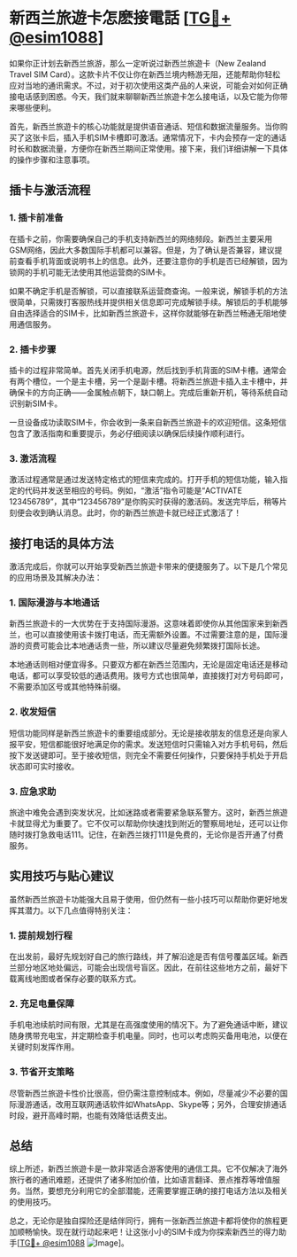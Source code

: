 # 新西兰旅遊卡怎麽接電話 [[TG💪+ @esim1088](https://t.me/s/esim1088)]

如果你正计划去新西兰旅游，那么一定听说过新西兰旅遊卡（New Zealand Travel SIM Card）。这款卡片不仅让你在新西兰境内畅游无阻，还能帮助你轻松应对当地的通讯需求。不过，对于初次使用这类产品的人来说，可能会对如何正确接电话感到困惑。今天，我们就来聊聊新西兰旅遊卡怎么接电话，以及它能为你带来哪些便利。

首先，新西兰旅遊卡的核心功能就是提供语音通话、短信和数据流量服务。当你购买了这张卡后，插入手机SIM卡槽即可激活。通常情况下，卡内会预存一定的通话时长和数据流量，方便你在新西兰期间正常使用。接下来，我们详细讲解一下具体的操作步骤和注意事项。

## 插卡与激活流程

### 1. 插卡前准备

在插卡之前，你需要确保自己的手机支持新西兰的网络频段。新西兰主要采用GSM网络，因此大多数国际手机都可以兼容。但是，为了确认是否兼容，建议提前查看手机背面或说明书上的信息。此外，还要注意你的手机是否已经解锁，因为锁网的手机可能无法使用其他运营商的SIM卡。

如果不确定手机是否解锁，可以直接联系运营商查询。一般来说，解锁手机的方法很简单，只需拨打客服热线并提供相关信息即可完成解锁手续。解锁后的手机能够自由选择适合的SIM卡，比如新西兰旅遊卡，这样你就能够在新西兰畅通无阻地使用通信服务。

### 2. 插卡步骤

插卡的过程非常简单。首先关闭手机电源，然后找到手机背面的SIM卡槽。通常会有两个槽位，一个是主卡槽，另一个是副卡槽。将新西兰旅遊卡插入主卡槽中，并确保卡的方向正确——金属触点朝下，缺口朝上。完成后重新开机，等待系统自动识别新SIM卡。

一旦设备成功读取SIM卡，你会收到一条来自新西兰旅遊卡的欢迎短信。这条短信包含了激活指南和重要提示，务必仔细阅读以确保后续操作顺利进行。

### 3. 激活流程

激活过程通常是通过发送特定格式的短信来完成的。打开手机的短信功能，输入指定的代码并发送至相应的号码。例如，“激活”指令可能是“ACTIVATE 123456789”，其中“123456789”是你购买时获得的激活码。发送完毕后，稍等片刻便会收到确认消息。此时，你的新西兰旅遊卡就已经正式激活了！

## 接打电话的具体方法

激活完成后，你就可以开始享受新西兰旅遊卡带来的便捷服务了。以下是几个常见的应用场景及其解决办法：

### 1. 国际漫游与本地通话

新西兰旅遊卡的一大优势在于支持国际漫游。这意味着即使你从其他国家来到新西兰，也可以直接使用该卡拨打电话，而无需额外设置。不过需要注意的是，国际漫游的资费可能会比本地通话贵一些，所以建议尽量避免频繁拨打国际长途。

本地通话则相对便宜得多。只要双方都在新西兰范围内，无论是固定电话还是移动电话，都可以享受较低的通话费用。拨号方式也很简单，直接拨打对方号码即可，不需要添加区号或其他特殊前缀。

### 2. 收发短信

短信功能同样是新西兰旅遊卡的重要组成部分。无论是接收朋友的信息还是向家人报平安，短信都能很好地满足你的需求。发送短信时只需输入对方手机号码，然后按下发送键即可。至于接收短信，则完全不需要任何操作，只要保持手机处于开启状态即可实时接收。

### 3. 应急求助

旅途中难免会遇到突发状况，比如迷路或者需要紧急联系警方。这时，新西兰旅遊卡就显得尤为重要了。它不仅可以帮助你快速找到附近的警察局地址，还可以让你随时拨打急救电话111。记住，在新西兰拨打111是免费的，无论你是否开通了付费服务。

## 实用技巧与贴心建议

虽然新西兰旅遊卡功能强大且易于使用，但仍然有一些小技巧可以帮助你更好地发挥其潜力。以下几点值得特别关注：

### 1. 提前规划行程

在出发前，最好先规划好自己的旅行路线，并了解沿途是否有信号覆盖区域。新西兰部分地区地处偏远，可能会出现信号盲区。因此，在前往这些地方之前，最好下载离线地图或者保存必要的联系方式。

### 2. 充足电量保障

手机电池续航时间有限，尤其是在高强度使用的情况下。为了避免通话中断，建议随身携带充电宝，并定期检查手机电量。同时，也可以考虑购买备用电池，以便在关键时刻发挥作用。

### 3. 节省开支策略

尽管新西兰旅遊卡性价比很高，但仍需注意控制成本。例如，尽量减少不必要的国际漫游通话，改用互联网通话软件如WhatsApp、Skype等；另外，合理安排通话时段，避开高峰时期，也能有效降低话费支出。

## 总结

综上所述，新西兰旅遊卡是一款非常适合游客使用的通信工具。它不仅解决了海外旅行者的通讯难题，还提供了诸多附加价值，比如语言翻译、景点推荐等增值服务。当然，要想充分利用它的全部潜能，还需要掌握正确的接打电话方法以及相关的使用技巧。

总之，无论你是独自探险还是结伴同行，拥有一张新西兰旅遊卡都将使你的旅程更加顺畅愉快。现在就行动起来吧！让这张小小的SIM卡成为你探索新西兰的得力助手[[TG💪+ @esim1088](https://t.me/s/esim1088) ![Image](https://i.postimg.cc/4NQfJmqS/Snipaste-2025-05-13-00-14-12.png)]。
